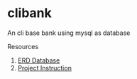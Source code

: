 # clibank

An cli base bank using mysql as database

Resources
1. [ERD Database](https://drawsql.app/next-bigit/diagrams/cli-bank)
2. [Project Instruction](https://docs.google.com/document/d/15zOXYvx6ln4zrvs9mnbCvrL_DFTMg5wWvbCVrDsHzns/edit)
